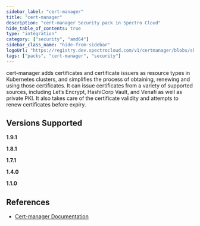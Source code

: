 ```yaml
---
sidebar_label: "cert-manager"
title: "cert-manager"
description: "cert-manager Security pack in Spectro Cloud"
hide_table_of_contents: true
type: "integration"
category: ["security", "amd64"]
sidebar_class_name: "hide-from-sidebar"
logoUrl: "https://registry.dev.spectrocloud.com/v1/certmanager/blobs/sha256:7882e13d7056781a0195ec15e3b9fa5d4b4bb7f8b4e2c32cc5e254e2295c6a16?type=image/png"
tags: ["packs", "cert-manager", "security"]
---
```


cert-manager adds certificates and certificate issuers as resource types in Kubernetes clusters, and simplifies the
process of obtaining, renewing and using those certificates. It can issue certificates from a variety of supported
sources, including Let’s Encrypt, HashiCorp Vault, and Venafi as well as private PKI. It also takes care of the
certificate validity and attempts to renew certificates before expiry.

## Versions Supported

<Tabs queryString="versions">

<TabItem label="1.9.x" value="1.9.x">

**1.9.1**

</TabItem>

<TabItem label="1.8.x" value="1.8.x">

**1.8.1**

</TabItem>

<TabItem label="1.7.x" value="1.7.x">

**1.7.1**

</TabItem>

<TabItem label="1.4.x" value="1.4.x">

**1.4.0**

</TabItem>

<TabItem label="1.1.x" value="1.1.x">

**1.1.0**

</TabItem>

</Tabs>

## References

- [Cert-manager Documentation](https://cert-manager.io/docs)
